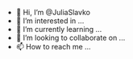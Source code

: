 - 👋 Hi, I’m @JuliaSlavko
- 👀 I’m interested in ...
- 🌱 I’m currently learning ...
- 💞️ I’m looking to collaborate on ...
- 📫 How to reach me ...

<!---
JuliaSlavko/JuliaSlavko is a ✨ special ✨ repository because its `README.md` (this file) appears on your GitHub profile.
You can click the Preview link to take a look at your changes.
--->
